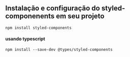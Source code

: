 ## Instalação e configuração do styled-componenents em seu projeto
`npm install styled-components`
#### usando typescript
`npm install --save-dev @types/styled-components`
